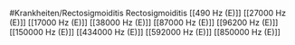 #Krankheiten/Rectosigmoiditis
Rectosigmoiditis
[[490 Hz (E)]]
[[27000 Hz (E)]]
[[17000 Hz (E)]]
[[38000 Hz (E)]]
[[87000 Hz (E)]]
[[96200 Hz (E)]]
[[150000 Hz (E)]]
[[434000 Hz (E)]]
[[592000 Hz (E)]]
[[850000 Hz (E)]]